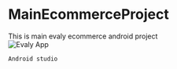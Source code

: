 # MainEcommerceProject
This is main evaly ecommerce android project <br>
![Evaly App](https://evaly.com.bd/)

```
Android studio

```
